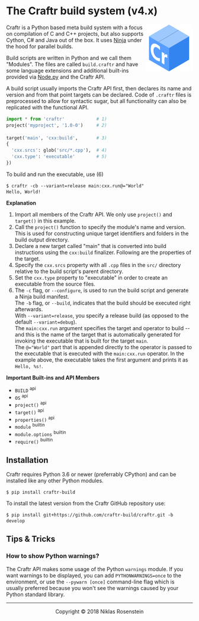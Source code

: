 [Ninja]: https://ninja-build.org/
[Node.py]: https://github.com/nodepy/nodepy

# The Craftr build system (v4.x)

<img align="right" src="logo.png">

Craftr is a Python based meta build system with a focus on compilation of
C and C++ projects, but also supports Cython, C# and Java out of the box.
It uses [Ninja] under the hood for parallel builds.

Build scripts are written in Python and we call them "Modules". The files
are called `build.craftr` and have some language extensions and additional
built-ins provided via [Node.py] and the Craftr API.

A build script usually imports the Craftr API first, then declares its
name and version and from that point targets can be declared. Code of
`.craftr` files is preprocessed to allow for syntactic sugar, but all
functionality can also be replicated with the functional API.

```python
import * from 'craftr'            # 1)
project('myproject', '1.0-0')     # 2)

target('main', 'cxx:build',       # 3)
{
  'cxx.srcs': glob('src/*.cpp'),  # 4)
  'cxx.type': 'executable'        # 5)
})
```

To build and run the executable, use (6)

    $ craftr -cb --variant=release main:cxx.run@="World"
    Hello, World!

__Explanation__

1) Import all members of the Craftr API. We only use `project()` and
   `target()` in this example.
2) Call the `project()` function to specify the module's name and version.
   This is used for constructing unique target identifiers and folders
   in the build output directory.
3) Declare a new target called "main" that is converted into build
   instructions using the `cxx:build` finalizer. Following are the
   properties of the target.
4) Specify the `cxx.srcs` property with all `.cpp` files in the `src/`
   directory relative to the build script's parent directory.
5) Set the `cxx.type` property to "executable" in order to create an
   executable from the source files.
6) The `-c` flag, or `--configure`, is used to run the build script and
   generate a Ninja build manifest.  
   The `-b` flag, or `--build`, indicates that the build should be executed right
   afterwards.  
   With `--variant=release`, you specify a release build (as opposed to the
   default `--variant=debug`).  
   The `main:cxx.run` argument specifies the target and operator to build --
   and this is the name of the target that is automatically generated for
   invoking the executable that is built for the target `main`.  
   The `@="World"` part that is appended directly to the operator is passed
   to the executable that is executed with the `main:cxx.run` operator. In the
   example above, the executable takes the first argument and prints it as
   `Hello, %s!`.

__Important Built-ins and API Members__

- `BUILD` <sup>api</sup>
- `OS` <sup>api</sup>
- `project()` <sup>api</sup>
- `target()` <sup>api</sup>
- `properties()` <sup>api</sup>
- `module` <sup>builtin</sup>
- `module.options` <sup>builtin</sup>
- `require()` <sup>builtin</sup>

## Installation

Craftr requires Python 3.6 or newer (preferrably CPython) and can be installed
like any other Python modules.

    $ pip install craftr-build

To install the latest version from the Craftr GitHub repository use:

    $ pip install git+https://github.com/craftr-build/craftr.git -b develop

## Tips & Tricks

### How to show Python warnings?

The Craftr API makes some usage of the Python `warnings` module. If you want
warnings to be displayed, you can add `PYTHONWARNINGS=once` to the environment,
or use the `--pywarn [once]` command-line flag which is usually preferred
because you won't see the warnings caused by your Python standard library.

---

<p align="center">Copyright &copy; 2018 Niklas Rosenstein</p>
